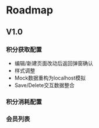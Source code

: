 # Roadmap

## V1.0

### 积分获取配置

- 编辑/新建页面改动后返回弹窗确认
- 样式调整
- Mock数据重构为localhost模拟
- Save/Delete交互数据整合

### 积分消耗配置

### 会员列表
